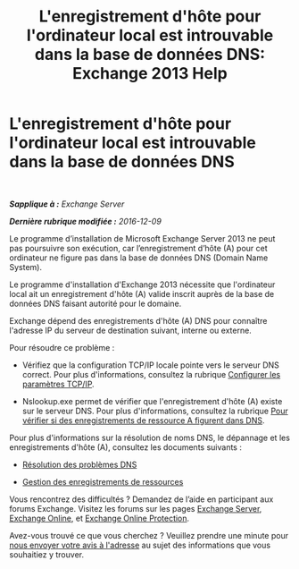 ﻿---
title: "L'enregistrement d'hôte pour l'ordinateur local est introuvable dans la base de données DNS: Exchange 2013 Help"
TOCTitle: L'enregistrement d'hôte pour l'ordinateur local est introuvable dans la base de données DNS
ms:assetid: 2f18cb65-29fe-4b72-8d68-52fd503d5673
ms:mtpsurl: https://technet.microsoft.com/fr-fr/library/ms.exch.setupreadiness.hostrecordmissing(v=EXCHG.150)
ms:contentKeyID: 50477826
ms.date: 04/24/2018
mtps_version: v=EXCHG.150
ms.translationtype: HT
---

# L'enregistrement d'hôte pour l'ordinateur local est introuvable dans la base de données DNS

 

_**Sapplique à :** Exchange Server_

_**Dernière rubrique modifiée :** 2016-12-09_

Le programme d’installation de Microsoft Exchange Server 2013 ne peut pas poursuivre son exécution, car l’enregistrement d’hôte (A) pour cet ordinateur ne figure pas dans la base de données DNS (Domain Name System).

Le programme d'installation d'Exchange 2013 nécessite que l'ordinateur local ait un enregistrement d'hôte (A) valide inscrit auprès de la base de données DNS faisant autorité pour le domaine.

Exchange dépend des enregistrements d'hôte (A) DNS pour connaître l'adresse IP du serveur de destination suivant, interne ou externe.

Pour résoudre ce problème :

  - Vérifiez que la configuration TCP/IP locale pointe vers le serveur DNS correct. Pour plus d'informations, consultez la rubrique [Configurer les paramètres TCP/IP](https://go.microsoft.com/fwlink/p/?linkid=108281).

  - Nslookup.exe permet de vérifier que l'enregistrement d'hôte (A) existe sur le serveur DNS. Pour plus d'informations, consultez la rubrique [Pour vérifier si des enregistrements de ressource A figurent dans DNS](https://go.microsoft.com/fwlink/?linkid=63001).

Pour plus d'informations sur la résolution de noms DNS, le dépannage et les enregistrements d'hôte (A), consultez les documents suivants :

  - [Résolution des problèmes DNS](https://go.microsoft.com/fwlink/p/?linkid=294828)

  - [Gestion des enregistrements de ressources](https://go.microsoft.com/fwlink/p/?linkid=294829)

Vous rencontrez des difficultés ? Demandez de l’aide en participant aux forums Exchange. Visitez les forums sur les pages [Exchange Server](https://go.microsoft.com/fwlink/p/?linkid=60612), [Exchange Online](https://go.microsoft.com/fwlink/p/?linkid=267542), et [Exchange Online Protection](https://go.microsoft.com/fwlink/p/?linkid=285351).

Avez-vous trouvé ce que vous cherchez ? Veuillez prendre une minute pour [nous envoyer votre avis à l'adresse](mailto:exsetuphelpfeedback@microsoft.com?subject=exchange%202013%20setup%20help%20feedback) au sujet des informations que vous souhaitiez y trouver.

